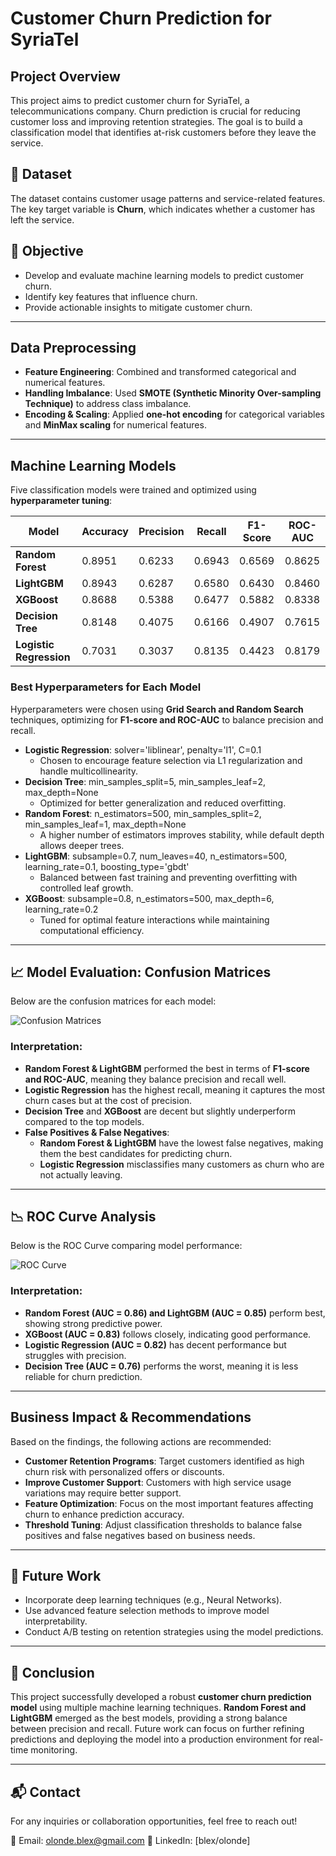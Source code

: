 # Customer Churn Prediction for SyriaTel

## Project Overview
This project aims to predict customer churn for SyriaTel, a telecommunications company. Churn prediction is crucial for reducing customer loss and improving retention strategies. The goal is to build a classification model that identifies at-risk customers before they leave the service.

## 📂 Dataset
The dataset contains customer usage patterns and service-related features. The key target variable is **Churn**, which indicates whether a customer has left the service.

## 🎯 Objective
- Develop and evaluate machine learning models to predict customer churn.
- Identify key features that influence churn.
- Provide actionable insights to mitigate customer churn.

---
##  Data Preprocessing
- **Feature Engineering**: Combined and transformed categorical and numerical features.
- **Handling Imbalance**: Used **SMOTE (Synthetic Minority Over-sampling Technique)** to address class imbalance.
- **Encoding & Scaling**: Applied **one-hot encoding** for categorical variables and **MinMax scaling** for numerical features.

---
##  Machine Learning Models
Five classification models were trained and optimized using **hyperparameter tuning**:

| Model                   | Accuracy | Precision | Recall | F1-Score | ROC-AUC |
|-------------------------|----------|------------|--------|----------|---------|
| **Random Forest**       | 0.8951   | 0.6233     | 0.6943 | 0.6569   | 0.8625  |
| **LightGBM**           | 0.8943   | 0.6287     | 0.6580 | 0.6430   | 0.8460  |
| **XGBoost**            | 0.8688   | 0.5388     | 0.6477 | 0.5882   | 0.8338  |
| **Decision Tree**      | 0.8148   | 0.4075     | 0.6166 | 0.4907   | 0.7615  |
| **Logistic Regression** | 0.7031   | 0.3037     | 0.8135 | 0.4423   | 0.8179  |

### Best Hyperparameters for Each Model
Hyperparameters were chosen using **Grid Search and Random Search** techniques, optimizing for **F1-score and ROC-AUC** to balance precision and recall.

- **Logistic Regression**: solver='liblinear', penalty='l1', C=0.1
  - Chosen to encourage feature selection via L1 regularization and handle multicollinearity.
- **Decision Tree**: min_samples_split=5, min_samples_leaf=2, max_depth=None
  - Optimized for better generalization and reduced overfitting.
- **Random Forest**: n_estimators=500, min_samples_split=2, min_samples_leaf=1, max_depth=None
  - A higher number of estimators improves stability, while default depth allows deeper trees.
- **LightGBM**: subsample=0.7, num_leaves=40, n_estimators=500, learning_rate=0.1, boosting_type='gbdt'
  - Balanced between fast training and preventing overfitting with controlled leaf growth.
- **XGBoost**: subsample=0.8, n_estimators=500, max_depth=6, learning_rate=0.2
  - Tuned for optimal feature interactions while maintaining computational efficiency.

---
## 📈 Model Evaluation: Confusion Matrices
Below are the confusion matrices for each model:

![Confusion Matrices](Untitled.png)

###  Interpretation:
- **Random Forest & LightGBM** performed the best in terms of **F1-score and ROC-AUC**, meaning they balance precision and recall well.
- **Logistic Regression** has the highest recall, meaning it captures the most churn cases but at the cost of precision.
- **Decision Tree** and **XGBoost** are decent but slightly underperform compared to the top models.
- **False Positives & False Negatives**:
  - **Random Forest & LightGBM** have the lowest false negatives, making them the best candidates for predicting churn.
  - **Logistic Regression** misclassifies many customers as churn who are not actually leaving.

---
## 📉 ROC Curve Analysis
Below is the ROC Curve comparing model performance:

![ROC Curve](Untitled.png)

###  Interpretation:
- **Random Forest (AUC = 0.86) and LightGBM (AUC = 0.85)** perform best, showing strong predictive power.
- **XGBoost (AUC = 0.83)** follows closely, indicating good performance.
- **Logistic Regression (AUC = 0.82)** has decent performance but struggles with precision.
- **Decision Tree (AUC = 0.76)** performs the worst, meaning it is less reliable for churn prediction.

---
##  Business Impact & Recommendations
Based on the findings, the following actions are recommended:
- **Customer Retention Programs**: Target customers identified as high churn risk with personalized offers or discounts.
- **Improve Customer Support**: Customers with high service usage variations may require better support.
- **Feature Optimization**: Focus on the most important features affecting churn to enhance prediction accuracy.
- **Threshold Tuning**: Adjust classification thresholds to balance false positives and false negatives based on business needs.

---
## 🔧 Future Work
- Incorporate deep learning techniques (e.g., Neural Networks).
- Use advanced feature selection methods to improve model interpretability.
- Conduct A/B testing on retention strategies using the model predictions.

---
## 📌 Conclusion
This project successfully developed a robust **customer churn prediction model** using multiple machine learning techniques. **Random Forest and LightGBM** emerged as the best models, providing a strong balance between precision and recall. Future work can focus on further refining predictions and deploying the model into a production environment for real-time monitoring.

---
## 📬 Contact
For any inquiries or collaboration opportunities, feel free to reach out!

📧 Email: olonde.blex@gmail.com
🔗 LinkedIn: [blex/olonde]
